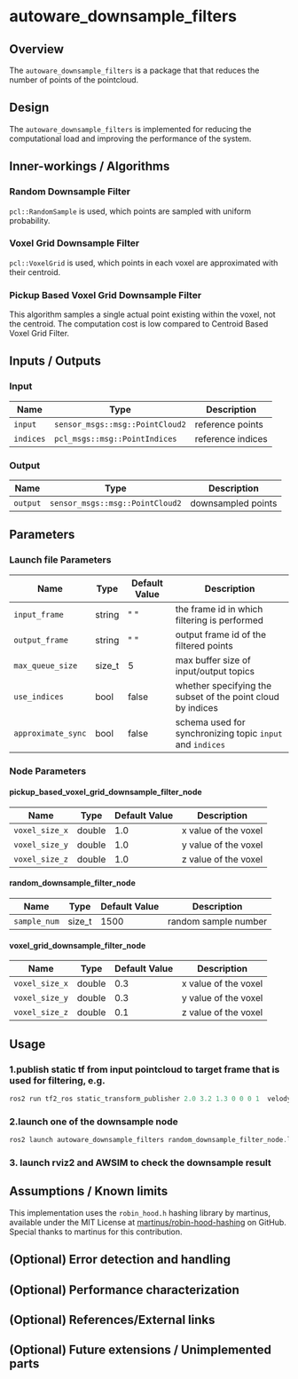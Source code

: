 # autoware_downsample_filters

## Overview

The `autoware_downsample_filters` is a package that that reduces the number of points of the pointcloud. 

## Design

The `autoware_downsample_filters` is implemented for reducing the computational load and improving the performance of the system.

## Inner-workings / Algorithms

### Random Downsample Filter

`pcl::RandomSample` is used, which points are sampled with uniform probability.

### Voxel Grid Downsample Filter

`pcl::VoxelGrid` is used, which points in each voxel are approximated with their centroid.

### Pickup Based Voxel Grid Downsample Filter

This algorithm samples a single actual point existing within the voxel, not the centroid. The computation cost is low compared to Centroid Based Voxel Grid Filter.

## Inputs / Outputs

### Input

| Name             | Type                            | Description       |
| ---------------- | ------------------------------- | ----------------  |
| `input`          | `sensor_msgs::msg::PointCloud2` | reference points  |
| `indices`        | `pcl_msgs::msg::PointIndices`   | reference indices |

### Output

| Name             | Type                                 | Description          |
| ---------------- | ------------------------------------ | -------------------- |
| `output`         | `sensor_msgs::msg::PointCloud2`      | downsampled points   |

## Parameters

### Launch file Parameters

| Name                   | Type   | Default Value | Description                                                 |
| ---------------------- | ------ | ------------- | ----------------------------------------------------------- |
| `input_frame`          | string | " "           | the frame id in which filtering is performed                |
| `output_frame`         | string | " "           | output frame id of the filtered points                      |
| `max_queue_size`       | size_t | 5             | max buffer size of input/output topics                      |
| `use_indices`          | bool   | false         | whether specifying the subset of the point cloud by indices |
| `approximate_sync`     | bool   | false         | schema used for synchronizing topic `input` and `indices`   |

### Node Parameters

#### pickup_based_voxel_grid_downsample_filter_node

| Name              | Type   | Default Value | Description             |
| ----------------- | ------ | ------------- | ----------------------- |
| `voxel_size_x`    | double | 1.0           | x value of the voxel    |
| `voxel_size_y`    | double | 1.0           | y value of the voxel    |
| `voxel_size_z`    | double | 1.0           | z value of the voxel    |

#### random_downsample_filter_node

| Name              | Type   | Default Value | Description             |
| ----------------- | ------ | ------------- | ----------------------- |
| `sample_num`      | size_t | 1500          | random sample number    |

#### voxel_grid_downsample_filter_node

| Name              | Type   | Default Value | Description             |
| ----------------- | ------ | ------------- | ----------------------- |
| `voxel_size_x`    | double | 0.3           | x value of the voxel    |
| `voxel_size_y`    | double | 0.3           | y value of the voxel    |
| `voxel_size_z`    | double | 0.1           | z value of the voxel    |

## Usage

### 1.publish static tf from input pointcloud to target frame that is used for filtering, e.g.

```cpp
ros2 run tf2_ros static_transform_publisher 2.0 3.2 1.3 0 0 0 1  velodyne_top_base_link  base_link
```

### 2.launch one of the downsample node

```cpp
ros2 launch autoware_downsample_filters random_downsample_filter_node.launch.xml
```

### 3. launch rviz2 and AWSIM to check the downsample result


## Assumptions / Known limits

<!-- cspell: ignore martinus -->

This implementation uses the `robin_hood.h` hashing library by martinus, available under the MIT License at [martinus/robin-hood-hashing](https://github.com/martinus/robin-hood-hashing) on GitHub. Special thanks to martinus for this contribution.

## (Optional) Error detection and handling

## (Optional) Performance characterization

## (Optional) References/External links

## (Optional) Future extensions / Unimplemented parts
